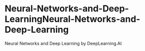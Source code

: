 # Neural-Networks-and-Deep-LearningNeural-Networks-and-Deep-Learning
Neural Networks and Deep Learning by DeepLearning.AI
